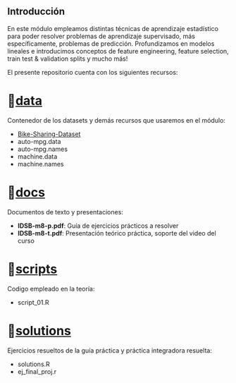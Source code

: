 ## Introducción
En este módulo empleamos distintas técnicas de aprendizaje estadístico para poder resolver problemas de aprendizaje supervisado, más específicamente, problemas de predicción. Profundizamos en modelos lineales e introducimos conceptos de feature engineering, feature selection, train test & validation splits y mucho más!

El presente repositorio cuenta con los siguientes recursos:

# :open_file_folder:[data](https://github.com/IDSB-course/m8-statistical_learning/tree/master/data)
Contenedor de los datasets y demás recursos que usaremos en el módulo:

* [Bike-Sharing-Dataset](https://github.com/IDSB-course/m8-statistical_learning/tree/master/data/Bike-Sharing-Dataset)
* auto-mpg.data
* auto-mpg.names
* machine.data
* machine.names

  


# :open_file_folder:[docs](https://github.com/IDSB-course/m8-statistical_learning/tree/master/docs)
Documentos de texto y presentaciones:
* **IDSB-m8-p.pdf**: Guía de ejercicios prácticos a resolver
* **IDSB-m8-t.pdf**: Presentación teórico práctica, soporte del video del curso

# :open_file_folder:[scripts](https://github.com/IDSB-course/m8-statistical_learning/tree/master/scripts)
Codigo empleado en la teoría:
* script_01.R



# :open_file_folder:[solutions](https://github.com/IDSB-course/m8-statistical_learning/tree/master/solutions)
Ejercicios resueltos de la guía práctica y práctica integradora resuelta:
* solutions.R
* ej_final_proj.r